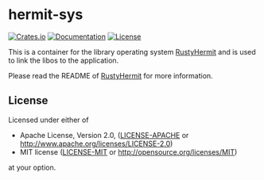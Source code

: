 # hermit-sys

[![Crates.io](https://img.shields.io/crates/v/hermit-sys.svg)](https://crates.io/crates/hermit-sys)
[![Documentation](https://img.shields.io/badge/docs-latest-blue.svg)](https://hermitcore.github.io/rusty-hermit/hermit_sys/)
[![License](https://img.shields.io/crates/l/hermit-sys.svg)](https://img.shields.io/crates/l/hermit-sys.svg)

This is a container for the library operating system [RustyHermit](https://github.com/hermitcore/kernel) and is used to link the libos to the application.

Please read the README of [RustyHermit](https://github.com/hermitcore/kernel) for more information.

## License

Licensed under either of

* Apache License, Version 2.0, ([LICENSE-APACHE](LICENSE-APACHE) or http://www.apache.org/licenses/LICENSE-2.0)
* MIT license ([LICENSE-MIT](LICENSE-MIT) or http://opensource.org/licenses/MIT)

at your option.
